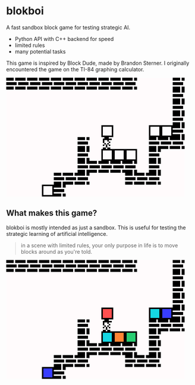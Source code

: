 # **blokboi**
A fast sandbox block game for testing strategic AI.

- Python API with C++ backend for speed
- limited rules
- many potential tasks

This game is inspired by Block Dude, made by Brandon Sterner. I originally encountered the game on the TI-84 graphing calculator.

![Original Block Dude game](img/block-dude-game.jpg)


## What makes this game?
blokboi is mostly intended as just a sandbox. This is useful for testing the strategic learning of artificial intelligence.

> in a scene with limited rules, your only purpose in life is to move blocks around as you're told.

![blokboi sketch](img/blokboi.png)